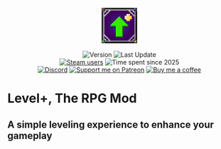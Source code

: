 <div align="center">
  
  ![Level+ logo](https://github.com/NathanielSunday/LevelPlus/raw/main/icon.png)

  ![Version](https://img.shields.io/github/v/release/nathanielsunday/levelplus?color=green&label=latest%20version)
  ![Last Update](https://img.shields.io/steam/update-date/2600460955?label=last%20updated)\
  [![Steam users](https://img.shields.io/steam/downloads/2600460955?color=005777&logo=steam)](https://steamcommunity.com/sharedfiles/filedetails/?id=2600460955)
  ![Time spent since 2025](https://wakatime.com/badge/user/018c82bf-577a-4897-9034-fbada0a44012/project/018c82e9-a0aa-497d-a64e-443c349e3c63.svg)\
  [![Discord](https://img.shields.io/discord/1298577898285961258?color=5865F2&logo=discord&label=discord)](https://discord.gg/tgHpw4GP45)
  [![Support me on Patreon](https://img.shields.io/badge/dynamic/json?url=https%3A%2F%2Fwww.patreon.com%2Fapi%2Fcampaigns%2F8927399&query=data.attributes.patron_count&suffix=%20patrons&label=patreon&color=orangered&logo=patreon)](https://patreon.com/poctordepper5446)
  [![Buy me a coffee](https://img.shields.io/badge/kofi-Buy_me_a_coffee-ff5f5f?logo=kofi)](https://ko-fi.com/poctordepper)
</div>

# Level+, The RPG Mod
## A simple leveling experience to enhance your gameplay
